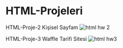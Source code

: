 # HTML-Projeleri

HTML-Proje-2
Kişisel Sayfam
![html hw 2](https://user-images.githubusercontent.com/97365978/172493830-c6eb1fd6-f26d-439e-9de8-416c7d207932.png)

HTML-Proje-3
Waffle Tarifi Sitesi
![html hw3](https://user-images.githubusercontent.com/97365978/172494087-c4e37320-8ef6-41db-addc-f493ae57b4cf.png)
